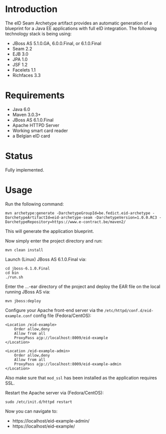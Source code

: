 # Introduction #

The eID Seam Archetype artifact provides an automatic generation of a blueprint for a Java EE applications with full eID integration.
The following technology stack is being using:
  * JBoss AS 5.1.0.GA, 6.0.0.Final, or 6.1.0.Final
  * Seam 2.2
  * EJB 3.0
  * JPA 1.0
  * JSF 1.2
  * Facelets 1.1
  * Richfaces 3.3

# Requirements #

  * Java 6.0
  * Maven 3.0.3+
  * JBoss AS 6.1.0.Final
  * Apache HTTPD Server
  * Working smart card reader
  * a Belgian eID card

# Status #

Fully implemented.

# Usage #

Run the following command:
```
mvn archetype:generate -DarchetypeGroupId=be.fedict.eid-archetype -DarchetypeArtifactId=eid-archetype-seam -DarchetypeVersion=1.0.0.RC3 -DarchetypeRepository=https://www.e-contract.be/maven2/
```

This will generate the application blueprint.

Now simply enter the project directory and run:
```
mvn clean install
```

Launch (Linux) JBoss AS 6.1.0.Final via:
```
cd jboss-6.1.0.Final
cd bin
./run.sh
```

Enter the ...-ear directory of the project and deploy the EAR file on the local running JBoss AS via:
```
mvn jboss:deploy
```

Configure your Apache front-end server via the `/etc/httpd/conf.d/eid-example.conf` config file (Fedora/CentOS):
```
<Location /eid-example>
	Order allow,deny
	Allow from all
	ProxyPass ajp://localhost:8009/eid-example
</Location>

<Location /eid-example-admin>
	Order allow,deny
	Allow from all
	ProxyPass ajp://localhost:8009/eid-example-admin
</Location>
```

Also make sure that `mod_ssl` has been installed as the application requires SSL.

Restart the Apache server via (Fedora/CentOS):
```
sudo /etc/init.d/httpd restart
```

Now you can navigate to:

  * https://localhost/eid-example-admin/
  * https://localhost/eid-example/